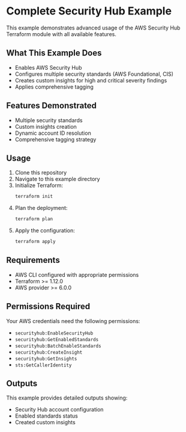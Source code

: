 # Complete Security Hub Example

This example demonstrates advanced usage of the AWS Security Hub Terraform module with all available features.

## What This Example Does

- Enables AWS Security Hub
- Configures multiple security standards (AWS Foundational, CIS)
- Creates custom insights for high and critical severity findings
- Applies comprehensive tagging

## Features Demonstrated

- Multiple security standards
- Custom insights creation
- Dynamic account ID resolution
- Comprehensive tagging strategy

## Usage

1. Clone this repository
2. Navigate to this example directory
3. Initialize Terraform:
   ```bash
   terraform init
   ```
4. Plan the deployment:
   ```bash
   terraform plan
   ```
5. Apply the configuration:
   ```bash
   terraform apply
   ```

## Requirements

- AWS CLI configured with appropriate permissions
- Terraform >= 1.12.0
- AWS provider >= 6.0.0

## Permissions Required

Your AWS credentials need the following permissions:
- `securityhub:EnableSecurityHub`
- `securityhub:GetEnabledStandards`
- `securityhub:BatchEnableStandards`
- `securityhub:CreateInsight`
- `securityhub:GetInsights`
- `sts:GetCallerIdentity`

## Outputs

This example provides detailed outputs showing:
- Security Hub account configuration
- Enabled standards status
- Created custom insights
